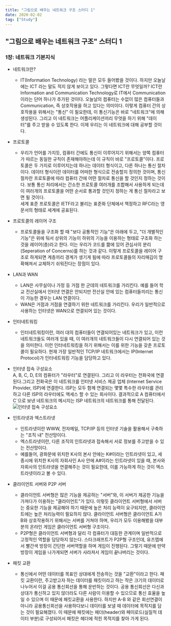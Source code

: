 ```yaml
---
title: "그림으로 배우는 네트워크 구조 스터디 1"
date: 2020-02-02
tag: ["Study"]
---
```



## "그림으로 배우는 네트워크 구조" 스터디 1

### 1장: 네트워크 기본지식

- 네트워크란?
  - IT(Information Technology) 라는 말은 모두 들어봤을 것이다. 하지만 오늘날에는 ICT 라는 말도 적지 않게 보이고 있다. 그렇다면 ICT란 무엇일까? ICT란 Information and Communication Technology로 IT에서 Communication 이라는 단어 하나가 추가된 것이다. 오늘날의 컴퓨터는 수없이 많은 컴퓨터들과 Communication, 즉 상호작용을 하고 있다는 의미이다. 이렇게 컴퓨터 간의 상호작용을 위해서는 "통신" 이 필요한데, 이 통신기능은 바로 "네트워크"에 의해 생성된다. 그리고 이 네트워크는 어플리케이션끼리 무엇을 하기 위해 "데이터"를 주고 받을 수 있도록 한다. 이제 우리는 이 네트워크에 대해 공부할 것이다.

- 프로토콜
  - 우리가 언어를 가지듯, 컴퓨터 간에도 통신이 이루어지기 위해서는 양쪽 컴퓨터가 따르는 동일한 규칙이 존재해야하는데 이 규칙이 바로 "프로토콜"이다.   프로토콜은 두 가지로 이루어지는데 하나는 데이터 형식이고, 다른 하나는 통신 절차이다. 데이터 형식이란 데이터를 어떠한 형식으로 전송할지 정의한 것이며, 통신 절차란 프로토콜에 따라 컴퓨터 간에 어떤 절차로 통신을 할 것인지 정하는 것이다. 보통 통신 처리에서는 간소한 프로토콜 여러개를 조합해서 사용하게 되는데 이 여러개의 프로토콜을 어떤 순서로 통과할 것인지 정하는 게 통신 절차라고 보면 될 것이다.  
  세계 표준 프로토콜은 IETF라고 불리는 표준화 단체에서 책정하고 RFC라는 영문서의 형태로 세계에 공표된다.

- 프로토콜의 레이어 구조
  - 프로토콜들을 구조화 할 때 "보다 공통적인 기능"은 아래에 두고, "더 개별적인 기능"은 위에 둬서 상위의 기능이 하위의 기능을 이용하는 형태로 구조화 하는 것을 레이어(층)라고 한다. 이는 우리가 코드를 짦에 있어 관심사의 분리(Seperation of Concerns)를 하는 것과 같다. 이렇게 프로토콜을 레이어 구조로 하게되면 계층끼리 경계가 생기게 됨에 따라 프로토콜들의 자리매김이 명확해져서 교체하기 쉬워진다는 장점이 있다.

- LAN과 WAN
  - LAN은 사무실이나 가정 등 거점 한 군데의 네트워크를 가리킨다. 예를 들어 학교 전산실에서 인터넷 연결은 안되지만 전산실 안에 있는 컴퓨터들끼리는 통신이 가능한 경우는 LAN 연결이다.
  - WAN은 거점과 거점을 연결하기 위한 네트워크를 가리킨다. 우리가 일반적으로 사용하는 인터넷은 WAN으로 연결되어 있는 것이다.

- 인터네트워킹
  - 인터네트워킹이란, 여러 대의 컴퓨터들이 연결되어있는 네트워크가 있고, 이런 네트워크들도 여러개 있을 때, 이 여러개의 네트워크들이 다시 연결되어 있는 것을 의미한다. 이런 인터네트워킹을 하기 위해서는 이를 위한 기능을 갖춘 프로토콜이 필요하다. 현재 가장 일반적인 TCP/IP 네트워크에서는 IP(Internet Protocol)가 인터네트워킹 기능을 담당하고 있다.

- 인터넷 접속 구성요소  
  A, B, C, D, E의 컴퓨터가 "라우터"로 연결된다. 그리고 이 라우터는 전화국에 연결된다.그리고 전화국은 이 네트워크를 인터넷 서비스 제공 업체 (Internet Service Provider, ISP)에 연결한다. ISP는 모두 함께 연결되는 몇몇 특수한 라우터를 관리하고 다른 ISP의 라우터에도 액세스 할 수 있는 회사이다. 결과적으로 A 컴퓨터에서 C`으로 보낸 네트워크의 메시지는 ISP 네트워크의 네트워크를 통해 전달된다.  
  ![인터넷 접속 구성요소](https://mdn.mozillademos.org/files/8453/internet-schema-7.png)

- 인트라넷과 엑스트라넷
  - 인트라넷이란 WWW, 전자메일, TCP/IP 등의 인터넷 기술을 활용해서 구축하는 "조직 내" 전산망이다.
  - 엑스트라넷이란, 다른 조직의 인트라넷과 접속해서 서로 정보를 주고받을 수 있는 전산망이다.
  - 예를들어, 광화문에 위치한 K사의 본사 안에는 K#이라는 인트라넷이 있고, 세종시에 위치한 K사의 자회사인 A사 안에 A#이라는 인트라넷이 있을 때, 본사와 자회사의 인트라넷을 연결해주는 것이 필요한데, 이를 가능하게 하는 것이 엑스트라넷이라고 볼 수 있다.

- 클라이언트 서버와 P2P 서버
  - 클라이언트 서버형은 많은 기능을 제공하는 "서버"와, 이 서버가 제공한 기능을 가져다가 이용하는 "클라이언트"가 있다. 이렇듯 클라이언트 서버형에서 서버는 중요한 기능을 제공해야 하기 때문에 높은 처리 능력이 요구되지만, 클라이언트에는 높은 처리능력이 필요하지 않다. 클라이언트 서버형은 클라이언트 A가 B와 상호작용하기 위해서는 서버를 거쳐야 하며, 우리가 모두 이용해봤을 대부분의 온라인 게임은 클라이언트 서버형 구조이다.
  - P2P형은 클라이언트 서버형과 달리 각 컴퓨터가 대등한 관계이며 일반적으로 고정적인 역할을 담당하지 않는다. 스타크래프트가 P2P형 구조인데, 유즈맵에서 빨간색 방장이 간단한 서버역할을 하며 게임이 진행된다. 그렇기 때문에 만약 방장이 게임을 나가게되면 서버가 사라져서 게임이 끝나버리는 것이다.

- 패킷 교환
  - 통신에서 어떤 데이터를 목표인 상대에게 전송하는 것을 "교환"이라고 한다. 패킷 교환이란, 주고받고자 하는 데이터를 패킷이라고 하는 작은 크기의 데이터로 나누어서 이걸 공용 통신회선을 통해 운반하는 것이다. 공용 통신회선은 다신과 상대가 통신하고 있지 않더라도 다른 사람이 이용할 수 있으므로 통신 효율을 높일 수 있으며 이 때문에 패킷교환을 사용한다. 하지만 A-B 와 같은 회선연결이 아니라 공용통신회선을 사용하다보니 데이터를 보낼 때 데이터에 목적지를 담는 것이 필요해졌다. 이 때문에 패킷에는 헤더(header)와 페이로드(실질적 데이터 부분)로 구성되어서 패킷은 헤더에 적힌 목적지를 찾아 가게 된다.
